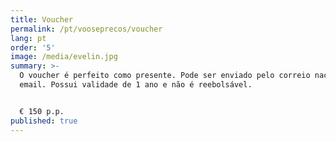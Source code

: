 ```yaml
---
title: Voucher
permalink: /pt/vooseprecos/voucher
lang: pt
order: '5'
image: /media/evelin.jpg
summary: >-
  O voucher é perfeito como presente. Pode ser enviado pelo correio nacional ou
  email. Possui validade de 1 ano e não é reebolsável.


  € 150 p.p.
published: true
---
```


